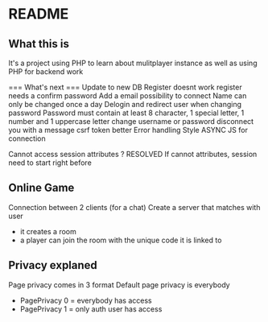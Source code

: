 # README

## What this is
It's a project using PHP to learn about mulitplayer instance as well as using PHP for backend work

=== What's next ===
Update to new DB
Register doesnt work
register needs a confirm password
Add a email possibility to connect
Name can only be changed once a day
Delogin and redirect user when changing password
Password must contain at least 8 character, 1 special letter, 1 number and 1 uppercase letter
change username or password disconnect you with a message
csrf token
better Error handling
Style
ASYNC JS for connection

Cannot access session attributes ? RESOLVED
If cannot attributes, session need to start right before


## Online Game
Connection between 2 clients (for a chat)
Create a server that matches with user
- it creates a room
- a player can join the room with the unique code it is linked to

## Privacy explaned
Page privacy comes in 3 format
Default page privacy is everybody

- PagePrivacy 0 = everybody has access
- PagePrivacy 1 = only auth user has access